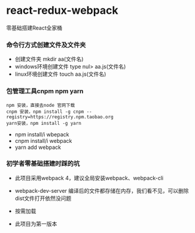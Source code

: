 # react-redux-webpack
零基础搭建React全家桶

### 命令行方式创建文件及文件夹
* 创建文件夹 mkdir aa(文件名)
* windows环境创建文件 type nul> aa.js(文件名)
* linux环境创建文件  touch aa.js(文件名)

### 包管理工具cnpm npm yarn
```
npm 安装，直接去node 官网下载
cnpm 安装，npm install -g cnpm --registry=https://registry.npm.taobao.org
yarn安装，npm install -g yarn
```
* npm install/i wbepack
* cnpm install/i webpack
* yarn add webpack

### 初学者零基础搭建时踩的坑
* 此项目采用webpack 4，建议全局安装webpack、webpack-cli
* webpack-dev-server 编译后的文件都存储在内存，我们看不见，可以删除dist文件打开依然没问题
* 按需加载

* 此项目为第一版本
